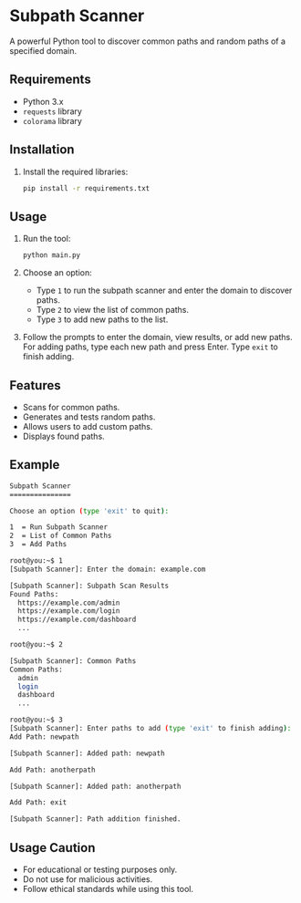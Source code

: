 # Subpath Scanner

A powerful Python tool to discover common paths and random paths of a specified domain.

## Requirements
- Python 3.x
- `requests` library
- `colorama` library

## Installation

1. Install the required libraries:
    ```bash
    pip install -r requirements.txt
    ```

## Usage
1. Run the tool:
    ```bash
    python main.py
    ```

2. Choose an option:
    - Type `1` to run the subpath scanner and enter the domain to discover paths.
    - Type `2` to view the list of common paths.
    - Type `3` to add new paths to the list.

3. Follow the prompts to enter the domain, view results, or add new paths. For adding paths, type each new path and press Enter. Type `exit` to finish adding.

## Features
- Scans for common paths.
- Generates and tests random paths.
- Allows users to add custom paths.
- Displays found paths.

## Example

```bash
Subpath Scanner
===============

Choose an option (type 'exit' to quit):

1  = Run Subpath Scanner
2  = List of Common Paths
3  = Add Paths

root@you:~$ 1
[Subpath Scanner]: Enter the domain: example.com

[Subpath Scanner]: Subpath Scan Results
Found Paths:
  https://example.com/admin
  https://example.com/login
  https://example.com/dashboard
  ...

root@you:~$ 2

[Subpath Scanner]: Common Paths
Common Paths:
  admin
  login
  dashboard
  ...

root@you:~$ 3
[Subpath Scanner]: Enter paths to add (type 'exit' to finish adding):
Add Path: newpath

[Subpath Scanner]: Added path: newpath

Add Path: anotherpath

[Subpath Scanner]: Added path: anotherpath

Add Path: exit

[Subpath Scanner]: Path addition finished.

```

## Usage Caution
- For educational or testing purposes only.
- Do not use for malicious activities.
- Follow ethical standards while using this tool.
